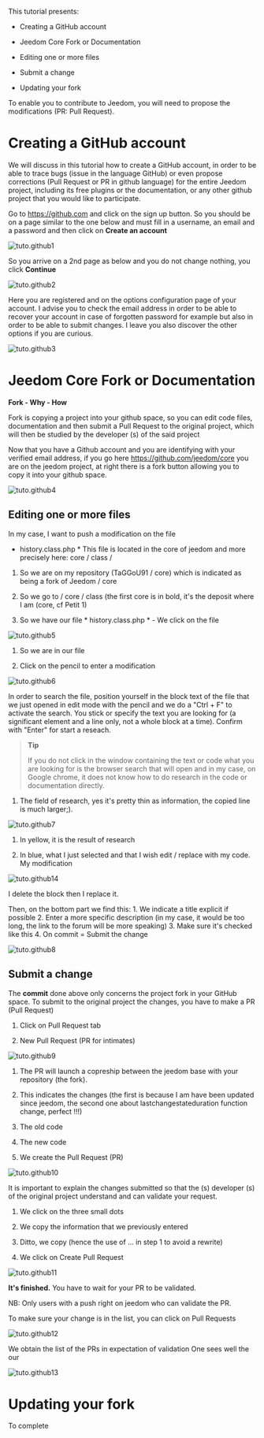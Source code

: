 This tutorial presents:

-   Creating a GitHub account

-   Jeedom Core Fork or Documentation

-   Editing one or more files

-   Submit a change

-   Updating your fork

To enable you to contribute to Jeedom, you will need to
propose the modifications (PR: Pull Request).

Creating a GitHub account
===========================

We will discuss in this tutorial how to create a GitHub account,
in order to be able to trace bugs (issue in the language GitHub) or
even propose corrections (Pull Request or PR in github language)
for the entire Jeedom project, including its free plugins or the
documentation, or any other github project that you
would like to participate.

Go to <https://github.com> and click on the sign up button.
So you should be on a page similar to the one below and
must fill in a username, an email and a password and then
click on **Create an account**

![tuto.github1](../images/tuto.github1.png)

So you arrive on a 2nd page as below and you do not change
nothing, you click **Continue**

![tuto.github2](../images/tuto.github2.png)

Here you are registered and on the options configuration page of your
account. I advise you to check the email address in order to be able to
recover your account in case of forgotten password for example but
also in order to be able to submit changes. I leave you
also discover the other options if you are curious.

![tuto.github3](../images/tuto.github3.png)

Jeedom Core Fork or Documentation
==========================================

**Fork - Why - How**

Fork is copying a project into your github space, so you can
edit code files, documentation and then submit
a Pull Request to the original project, which will then be studied by the
developer (s) of the said project

Now that you have a Github account and you are identifying
with your verified email address, if you go here
<https://github.com/jeedom/core> you are on the jeedom project, at
right there is a fork button allowing you to copy it into your
github space.

![tuto.github4](../images/tuto.github4.png)

Editing one or more files
---------------------------------------

In my case, I want to push a modification on the file
* history.class.php * This file is located in the core of jeedom and more
precisely here: core / class /

1.  So we are on my repository (TaGGoU91 / core) which is indicated as
    being a fork of Jeedom / core

2.  So we go to / core / class (the first core is in bold, it's
    the deposit where I am (core, cf Petit 1)

3.  So we have our file * history.class.php * - We click on the
    file

![tuto.github5](../images/tuto.github5.png)

1.  So we are in our file

2.  Click on the pencil to enter a modification

![tuto.github6](../images/tuto.github6.png)

In order to search the file, position yourself in the block
text of the file that we just opened in edit mode with the pencil and
we do a "Ctrl + F" to activate the search. You stick or
specify the text you are looking for (a significant element and a
line only, not a whole block at a time). Confirm with "Enter" for
start a reseach.

> **Tip**
>
> If you do not click in the window containing the text or code
> what you are looking for is the browser search that will open and
> in my case, on Google chrome, it does not know how to do research
> in the code or documentation directly.

1.  The field of research, yes it's pretty thin as information, the
    copied line is much larger;).

![tuto.github7](../images/tuto.github7.png)

1.  In yellow, it is the result of research

2.  In blue, what I just selected and that I wish
    edit / replace with my code. My modification

![tuto.github14](../images/tuto.github14.png)

I delete the block then I replace it.

Then, on the bottom part we find this: 1. We indicate a title
explicit if possible 2. Enter a more specific description
(in my case, it would be too long, the link to the forum will be more
speaking) 3. Make sure it's checked like this 4. On commit =
Submit the change

![tuto.github8](../images/tuto.github8.png)

Submit a change
--------------------------

The **commit** done above only concerns the project fork in
your GitHub space. To submit to the original project the changes,
you have to make a PR (Pull Request)

1.  Click on Pull Request tab

2.  New Pull Request (PR for intimates)

![tuto.github9](../images/tuto.github9.png)

1.  The PR will launch a copreship between the jeedom base with your
    repository (the fork).

2.  This indicates the changes (the first is because I am
    have been updated since jeedom, the second one about
    lastchangestateduration function change, perfect !!!)

3.  The old code

4.  The new code

5.  We create the Pull Request (PR)

![tuto.github10](../images/tuto.github10.png)

It is important to explain the changes submitted so that the (s)
developer (s) of the original project understand and can validate your
request.

1.  We click on the three small dots

2.  We copy the information that we previously entered

3.  Ditto, we copy (hence the use of ... in step 1 to
    avoid a rewrite)

4.  We click on Create Pull Request

![tuto.github11](../images/tuto.github11.png)

**It's finished.** You have to wait for your PR to be validated.

NB: Only users with a push right on jeedom who
can validate the PR.

To make sure your change is in the list, you
can click on Pull Requests

![tuto.github12](../images/tuto.github12.png)

We obtain the list of the PRs in expectation of validation One sees well the
our

![tuto.github13](../images/tuto.github13.png)

Updating your fork
============================

To complete
